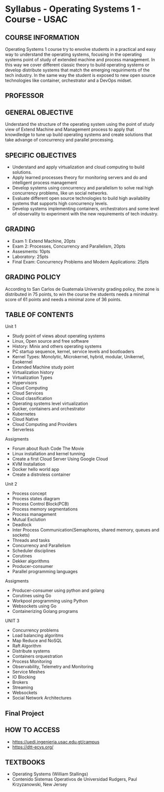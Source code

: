 # Syllabus - Operating Systems 1 - Course - USAC

## COURSE INFORMATION
Operating Systems 1 course try to envolve students in a practical and easy way to understand the operating systems, focusing in the operating systems point of study of extended machine and process management. In this way we cover different classic theory to build operating systems or develop distribute systems that match the emerging requiriments of the tech industry. In the same way the student is exposed to new open source technologies like container, orchestrator and a DevOps midset.

## PROFESSOR
<Coming>

## GENERAL OBJECTIVE
Understand the structure of the operating system using the point of study view of Extend Machine and Management process to apply that knowdledge to tune up build operating systems and create solutions that take advange of concurrency and parallel processing.


## SPECIFIC OBJECTIVES
- Understand and apply virtualization and cloud computing to build solutions.
- Apply learned processes theory for monitoring servers and do and intelligent process management
- Develop systems using concurrency and parallelism to solve real high concurrency problems, like un social networks.
- Evaluate different open source technologies to build high availability systems that supports high concurrency levels.
- Develop systems implementing containers, orchestrators and some level of observality to experiment with the new requirements of tech industry.

## GRADING
- Exam 1: Extend Machine, 20pts
- Exam 2: Processes, Concurrency and Parallelism, 20pts
- Assesments: 10pts
- Laboratory: 25pts
- Final Exam: Concurrency Problems and Modern Applications: 25pts

## GRADING POLICY
According to San Carlos de Guatemala University grading policy, the zone is distributed in 75 points, to win the course the students needs a minimal score of 61 points and needs a minimal zone of 36 points.

## TABLE OF CONTENTS
Unit 1
- Study point of views about operating systems
- Linux, Open source and free software
- History: Minix and others operating systems
- PC startup sequence, kernel, service levels and bootloaders
- Kernel Types: Monolytic, Microkernel, hybrid, modular,
  Unikernel, Exokernel
- Extended Machine study point
- Virtualization history
- Virtualization Types
- Hypervisors
- Cloud Computing
- Cloud Services
- Cloud classification
- Operating systems level virtualization
- Docker, containers and orchestrator
- Kubernetes
- Cloud Native
- Cloud Computing and Providers
- Serverless 

Assigments
- Forum about Rush Code The Movie
- Linux installation and kernel tunning
- Create a first Cloud Server Using Google Cloud
- KVM Installation
- Docker hello world app
- Create a distroless container

Unit 2
- Process concept
- Process states diagram
- Process Control Block(PCB)
- Process memory segmentations
- Process management
- Mutual Exclution
- Deadlock
- Inter Process Communication(Semaphores, shared memory, queues and sockets)
- Threads and tasks
- Concurrency and Parallelism
- Scheduler disciplines 
- Corutines 
- Dekker algorithms 
- Producer-consumer
- Parallel programming languages

Assigments
- Producer-consumer using python and golang
- Corutines using Go
- Workpool programming using Python
- Websockets using Go
- Containerizing Golang programs


UNIT 3
- Concurrency problems
- Load balancing algoritms
- Map Reduce and NoSQL
- Raft Algorithm
- Distribute systems
- Containers orquestration
- Process Monitoring
- Observability, Telemetry and Monitoring
- Service Meshes
- IO Blocking
- Brokers
- Streaming
- Websockets
- Social Network Architectures

## Final Project
<Coming>

## HOW TO ACCESS
- https://uedi.ingenieria.usac.edu.gt/campus
- https://dtt-ecys.org/

## TEXTBOOKS
- Operating Systems (William Stallings)
- Contenido Sistemas Operativos de Universidad Rudgers, Paul Krzyzanowski, New Jersey
